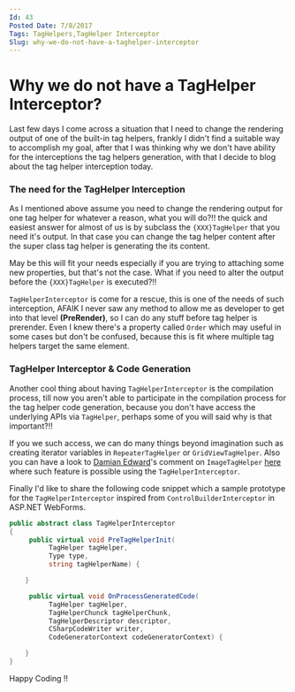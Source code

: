 ```yaml
---
Id: 43
Posted Date: 7/8/2017
Tags: TagHelpers,TagHelper Interceptor 
Slug: why-we-do-not-have-a-taghelper-interceptor
---
```

# Why we do not have a TagHelper Interceptor?

Last few days I come across a situation that I need to change the rendering output of one of the built-in tag helpers, frankly I didn't find a suitable way to accomplish my goal, after that I was thinking why we don't have ability for the interceptions the tag helpers generation, with that I decide to blog about the tag helper interception today.

### The need for the TagHelper Interception

As I mentioned above assume you need to change the rendering output for one tag helper for whatever a reason, what you will do?!! the quick and easiest answer for almost of us is by subclass the `{XXX}TagHelper` that you need it's output. In that case you can change the tag helper content after the super class tag helper is generating the its content.

May be this will fit your needs especially if you are trying to attaching some new properties, but that's not the case. What if you need to alter the output before the `{XXX}TagHelper` is executed?!!

`TagHelperInterceptor` is come for a rescue, this is one of the needs of such interception, AFAIK I never saw any method to allow me as developer to get into that level **(PreRender)**, so I can do any stuff before tag helper is prerender. Even I knew there's a property called `Order` which may useful in some cases but don't be confused, because this is fit where multiple tag helpers target the same element.

### TagHelper Interceptor & Code Generation

Another cool thing about having `TagHelperInterceptor` is the compilation process, till now you aren't able to participate in the compilation process for the tag helper code generation, because you don't have access the underlying APIs via `TagHelper`, perhaps some of you will said why is that important?!!

If you we such access, we can do many things beyond imagination such as creating iterator variables in `RepeaterTagHelper` or `GridViewTagHelper`. Also you can have a look to [Damian Edward](https://twitter.com/DamianEdwards)'s comment on `ImageTagHelper` [here](https://github.com/aspnet/Mvc/issues/2249#issuecomment-100026138) where such feature is possible using the `TagHelperInterceptor`.

Finally I'd like to share the following code snippet which a sample prototype for the `TagHelperInterceptor` inspired from `ControlBuilderInterceptor` in ASP.NET WebForms.
```csharp
public abstract class TagHelperInterceptor
{
     public virtual void PreTagHelperInit(
          TagHelper tagHelper,
          Type type,
          string tagHelperName) {

    }

     public virtual void OnProcessGeneratedCode(
          TagHelper tagHelper,
          TagHelperChunck tagHelperChunk,
          TagHelperDescriptor descriptor,
          CSharpCodeWriter writer,
          CodeGeneratorContext codeGeneratorContext) {

    }
}
```
Happy Coding !!